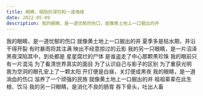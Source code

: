 ```yaml
---
title: 眼睛，塌陷的深坑和一道墙缝
date: 2022-05-09
description: 我的眼睛，是一道忧郁的伤口，就像黄土地上一口掘出的井
---
```


我的眼睛，是一道忧郁的伤口
就像黄土地上一口掘出的井
夏季多是枯水期，井沿干得开裂
有时暴雨将其注满
映出不经意掠过的云影
我的另一只眼睛，是一片沼泽
黑夜深陷其中，到处都是
星星腐烂的尸体
是谁盗走了中心那颗黑珍珠
我的眼前只有一片混沌
为了看清世界真实的面目
为了认识自己与影子的区别
为了重获光明
我为空洞的眼孔安上了一颗太阳
开灯便是白昼，关灯便成黑夜
我的眼睛，是一道淌血的伤口
滋养了一个顽强的民族
就像黄土地上一口掘出的井
祖祖辈辈在此生根、饮马
我的另一只眼睛，是消化不良的肠胃
吞下骨头，吐出人畜
